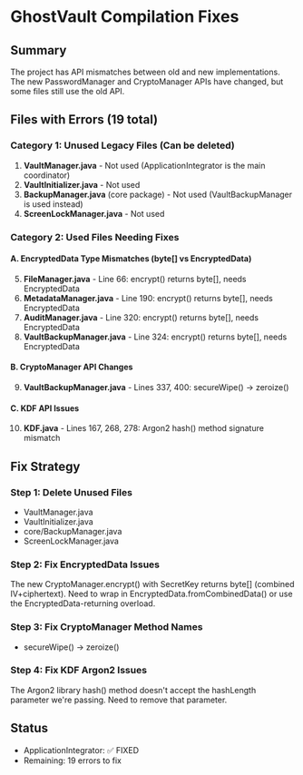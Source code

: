 # GhostVault Compilation Fixes

## Summary
The project has API mismatches between old and new implementations. The new PasswordManager and CryptoManager APIs have changed, but some files still use the old API.

## Files with Errors (19 total)

### Category 1: Unused Legacy Files (Can be deleted)
1. **VaultManager.java** - Not used (ApplicationIntegrator is the main coordinator)
2. **VaultInitializer.java** - Not used
3. **BackupManager.java** (core package) - Not used (VaultBackupManager is used instead)
4. **ScreenLockManager.java** - Not used

### Category 2: Used Files Needing Fixes

#### A. EncryptedData Type Mismatches (byte[] vs EncryptedData)
5. **FileManager.java** - Line 66: encrypt() returns byte[], needs EncryptedData
6. **MetadataManager.java** - Line 190: encrypt() returns byte[], needs EncryptedData
7. **AuditManager.java** - Line 320: encrypt() returns byte[], needs EncryptedData
8. **VaultBackupManager.java** - Line 324: encrypt() returns byte[], needs EncryptedData

#### B. CryptoManager API Changes
9. **VaultBackupManager.java** - Lines 337, 400: secureWipe() → zeroize()

#### C. KDF API Issues
10. **KDF.java** - Lines 167, 268, 278: Argon2 hash() method signature mismatch

## Fix Strategy

### Step 1: Delete Unused Files
- VaultManager.java
- VaultInitializer.java  
- core/BackupManager.java
- ScreenLockManager.java

### Step 2: Fix EncryptedData Issues
The new CryptoManager.encrypt() with SecretKey returns byte[] (combined IV+ciphertext).
Need to wrap in EncryptedData.fromCombinedData() or use the EncryptedData-returning overload.

### Step 3: Fix CryptoManager Method Names
- secureWipe() → zeroize()

### Step 4: Fix KDF Argon2 Issues
The Argon2 library hash() method doesn't accept the hashLength parameter we're passing.
Need to remove that parameter.

## Status
- ApplicationIntegrator: ✅ FIXED
- Remaining: 19 errors to fix
